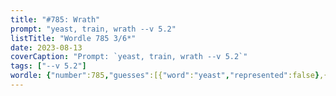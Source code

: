 ```yaml
---
title: "#785: Wrath"
prompt: "yeast, train, wrath --v 5.2"
listTitle: "Wordle 785 3/6*"
date: 2023-08-13
coverCaption: "Prompt: `yeast, train, wrath --v 5.2`"
tags: ["--v 5.2"]
wordle: {"number":785,"guesses":[{"word":"yeast","represented":false},{"word":"train","represented":true},{"word":"wrath","represented":true}],"yes_count":2}
---
```

